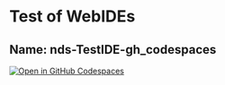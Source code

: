 # Test of WebIDEs
## Name: nds-TestIDE-gh_codespaces

[![Open in GitHub Codespaces](https://github.com/codespaces/badge.svg)](COPIED-URL)
